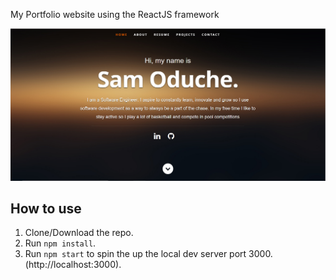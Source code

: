 
My Portfolio website using the ReactJS framework

![Alt text](public/images/portfolio/website.PNG?raw=true "Optional Title")

## How to use
1. Clone/Download the repo.
2. Run  ``` npm install ```.
3. Run ```npm start``` to spin the up the local dev server port 3000.(http://localhost:3000).

